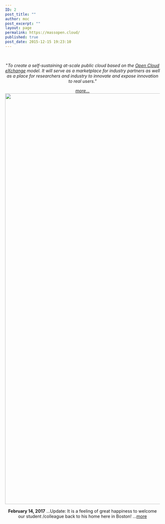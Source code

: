 ```yaml
---
ID: 2
post_title: ""
author: moc
post_excerpt: ""
layout: page
permalink: https://massopen.cloud/
published: true
post_date: 2015-12-15 19:23:10
---
```

&nbsp;
<p class="p2" style="text-align: center;">"<em>To create a self-sustaining at-scale public cloud based on the <a href="http://www.cs.bu.edu/fac/best/res/papers/ic14.pdf" target="_blank">Open Cloud eXchange</a> model. It will serve as a marketplace for industry partners as well as a place for researchers and industry to innovate and expose innovation to real users</em><i>."</i></p>
<p style="text-align: center;"><em><a href="http://massopen.cloud/moc-vision-statement/" target="_blank">more...<img class="alignnone size-full wp-image-1112" src="https://massopen.cloud/wp-content/uploads/2015/12/cropped-cloudScreen.png" alt="cropped-cloudScreen.png" width="1868" height="1332" /></a><a href="http://massopen.cloud/moc-vision-statement/" target="_blank">
</a></em></p>
<p class="p2" style="text-align: center;"><strong>February 14, 2017</strong> ...Update: It is a feeling of great happiness to welcome our student /colleague back to his home here in Boston! ...<a href="https://massopen.cloud/blog/communication/">more</a></p>